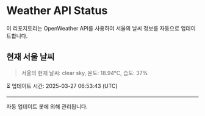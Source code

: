 
# Weather API Status

이 리포지토리는 OpenWeather API를 사용하여 서울의 날씨 정보를 자동으로 업데이트합니다.

## 현재 서울 날씨
> 서울의 현재 날씨: clear sky, 온도: 18.94°C, 습도: 37%

⏳ 업데이트 시간: 2025-03-27 06:53:43 (UTC)

---
자동 업데이트 봇에 의해 관리됩니다.
